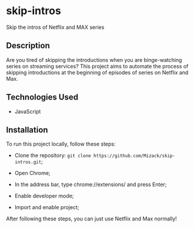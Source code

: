 # skip-intros
Skip the intros of Netflix and MAX series
## Description
Are you tired of skipping the introductions when you are binge-watching series on streaming services?
This project aims to automate the process of skipping introductions at the beginning of episodes of series on Netflix and Max.

## Technologies Used
- JavaScript

## Installation
To run this project locally, follow these steps:
    
- Clone the repository: `git clone https://github.com/Mizack/skip-intros.git`;
    
- Open Chrome;

- In the address bar, type chrome://extensions/ and press Enter;

- Enable developer mode;

- Import and enable project;

After following these steps, you can just use Netflix and Max normally!